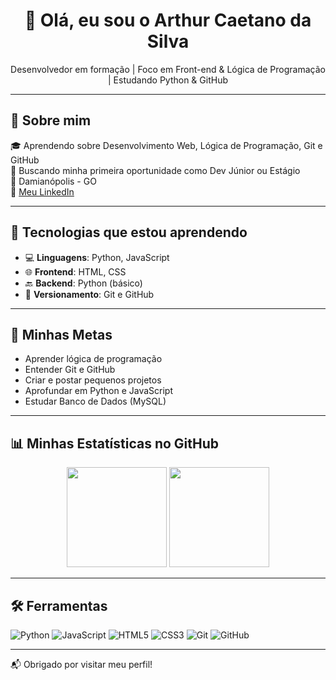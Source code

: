 <h1 align="center">👋 Olá, eu sou o Arthur Caetano da Silva</h1>

<p align="center">
  Desenvolvedor em formação | Foco em Front-end & Lógica de Programação | Estudando Python & GitHub
</p>

---

## 🚀 Sobre mim

🎓 Aprendendo sobre Desenvolvimento Web, Lógica de Programação, Git e GitHub  
🎯 Buscando minha primeira oportunidade como Dev Júnior ou Estágio  
📍 Damianópolis - GO  
🔗 [Meu LinkedIn](https://www.linkedin.com/in/arthur-caetano-da)


---

## 🧠 Tecnologias que estou aprendendo

- 💻 **Linguagens**: Python, JavaScript  
- 🌐 **Frontend**: HTML, CSS  
- 🔙 **Backend**: Python (básico)  
- 🔧 **Versionamento**: Git e GitHub  

---

## 🎯 Minhas Metas

- Aprender lógica de programação  
- Entender Git e GitHub  
- Criar e postar pequenos projetos  
- Aprofundar em Python e JavaScript  
- Estudar Banco de Dados (MySQL)  

---

## 📊 Minhas Estatísticas no GitHub

<div align="center">
  <img height="160em" src="https://github-readme-stats.vercel.app/api?username=arthur-ro&show_icons=true&theme=github_dark&hide=prs&count_private=true"/>
  <img height="160em" src="https://github-readme-stats.vercel.app/api/top-langs/?username=arthur-ro&layout=compact&theme=github_dark"/>
</div>

---

## 🛠️ Ferramentas

![Python](https://img.shields.io/badge/Python-3776AB?style=for-the-badge&logo=python&logoColor=white)
![JavaScript](https://img.shields.io/badge/JavaScript-F7DF1E?style=for-the-badge&logo=javascript&logoColor=black)
![HTML5](https://img.shields.io/badge/HTML5-E34F26?style=for-the-badge&logo=html5&logoColor=white)
![CSS3](https://img.shields.io/badge/CSS3-1572B6?style=for-the-badge&logo=css3&logoColor=white)
![Git](https://img.shields.io/badge/Git-F05032?style=for-the-badge&logo=git&logoColor=white)
![GitHub](https://img.shields.io/badge/GitHub-100000?style=for-the-badge&logo=github&logoColor=white)

---

📬 Obrigado por visitar meu perfil!
